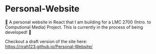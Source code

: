 # Personal-Website

:construction: A personal website in React that I am building for a LMC 2700 (Intro. to Computional Media) Project. This is currently in the process of being developed! :construction:

Checkout a draft version of the site here: https://rirah123.github.io/Personal-Website/
